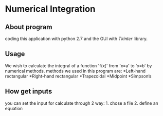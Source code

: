 Numerical Integration
=====================
About program
-------------
coding this application with python 2.7
and the GUI with *Tkinter* library.

Usage
-----------
We wish to calculate the integral of a function 'f(x)' from 'x=a' to 'x=b' by numerical methods.
methods we used in this program are:
 *Left-hand rectangular
 *Right-hand rectangular
 *Trapezoidal
 *Midpoint
 *Simpson’s
 
How get inputs
--------------
you can set the input for calculate through 2 way:
    1. chose a file
    2. define an equation


